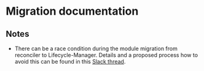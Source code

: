 # Migration documentation

## Notes
- There can be a race condition during the module migration from reconciler to Lifecycle-Manager. Details and a proposed process how to avoid this can be found in this [Slack thread](https://sap-btp.slack.com/archives/C042CAZDZDX/p1685003293524069?thread_ts=1685000510.183569&cid=C042CAZDZDX).